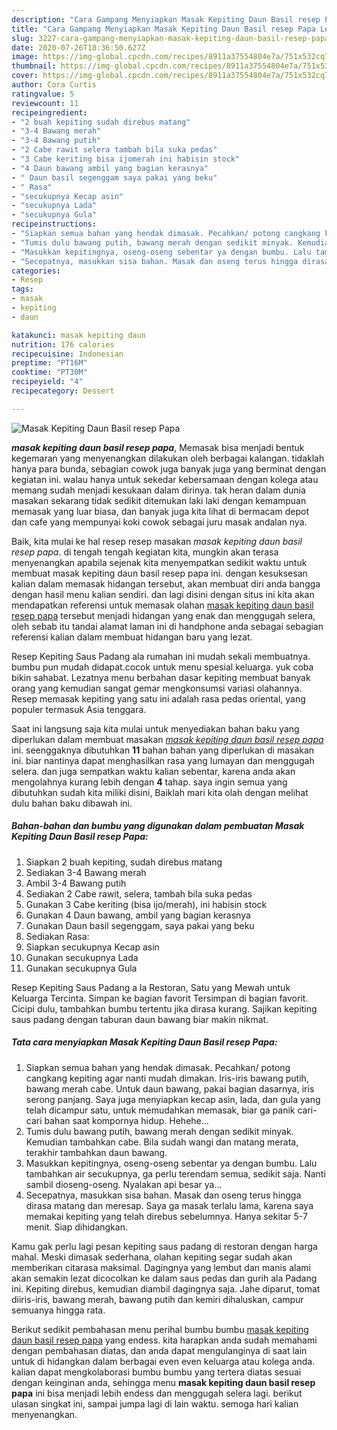 ```yaml
---
description: "Cara Gampang Menyiapkan Masak Kepiting Daun Basil resep Papa Lezat"
title: "Cara Gampang Menyiapkan Masak Kepiting Daun Basil resep Papa Lezat"
slug: 3227-cara-gampang-menyiapkan-masak-kepiting-daun-basil-resep-papa-lezat
date: 2020-07-26T18:36:50.627Z
image: https://img-global.cpcdn.com/recipes/8911a37554804e7a/751x532cq70/masak-kepiting-daun-basil-resep-papa-foto-resep-utama.jpg
thumbnail: https://img-global.cpcdn.com/recipes/8911a37554804e7a/751x532cq70/masak-kepiting-daun-basil-resep-papa-foto-resep-utama.jpg
cover: https://img-global.cpcdn.com/recipes/8911a37554804e7a/751x532cq70/masak-kepiting-daun-basil-resep-papa-foto-resep-utama.jpg
author: Cora Curtis
ratingvalue: 5
reviewcount: 11
recipeingredient:
- "2 buah kepiting sudah direbus matang"
- "3-4 Bawang merah"
- "3-4 Bawang putih"
- "2 Cabe rawit selera tambah bila suka pedas"
- "3 Cabe keriting bisa ijomerah ini habisin stock"
- "4 Daun bawang ambil yang bagian kerasnya"
- " Daun basil segenggam saya pakai yang beku"
- " Rasa"
- "secukupnya Kecap asin"
- "secukupnya Lada"
- "secukupnya Gula"
recipeinstructions:
- "Siapkan semua bahan yang hendak dimasak. Pecahkan/ potong cangkang kepiting agar nanti mudah dimakan. Iris-iris bawang putih, bawang merah cabe. Untuk daun bawang, pakai bagian dasarnya, iris serong panjang. Saya juga menyiapkan kecap asin, lada, dan gula yang telah dicampur satu, untuk memudahkan memasak, biar ga panik cari-cari bahan saat kompornya hidup. Hehehe..."
- "Tumis dulu bawang putih, bawang merah dengan sedikit minyak. Kemudian tambahkan cabe. Bila sudah wangi dan matang merata, terakhir tambahkan daun bawang."
- "Masukkan kepitingnya, oseng-oseng sebentar ya dengan bumbu. Lalu tambahkan air secukupnya, ga perlu terendam semua, sedikit saja. Nanti sambil dioseng-oseng. Nyalakan api besar ya..."
- "Secepatnya, masukkan sisa bahan. Masak dan oseng terus hingga dirasa matang dan meresap. Saya ga masak terlalu lama, karena saya memakai kepiting yang telah direbus sebelumnya. Hanya sekitar 5-7 menit. Siap dihidangkan."
categories:
- Resep
tags:
- masak
- kepiting
- daun

katakunci: masak kepiting daun 
nutrition: 176 calories
recipecuisine: Indonesian
preptime: "PT16M"
cooktime: "PT30M"
recipeyield: "4"
recipecategory: Dessert

---
```



![Masak Kepiting Daun Basil resep Papa](https://img-global.cpcdn.com/recipes/8911a37554804e7a/751x532cq70/masak-kepiting-daun-basil-resep-papa-foto-resep-utama.jpg)

<b><i>masak kepiting daun basil resep papa</i></b>, Memasak bisa menjadi bentuk kegemaran yang menyenangkan dilakukan oleh berbagai kalangan. tidaklah hanya para bunda, sebagian cowok juga banyak juga yang berminat dengan kegiatan ini. walau hanya untuk sekedar kebersamaan dengan kolega atau memang sudah menjadi kesukaan dalam dirinya. tak heran dalam dunia masakan sekarang tidak sedikit ditemukan laki laki dengan kemampuan memasak yang luar biasa, dan banyak juga kita lihat di bermacam depot dan cafe yang mempunyai koki cowok sebagai juru masak andalan nya.

Baik, kita mulai ke hal resep resep masakan <i>masak kepiting daun basil resep papa</i>. di tengah tengah kegiatan kita, mungkin akan terasa menyenangkan apabila sejenak kita menyempatkan sedikit waktu untuk membuat masak kepiting daun basil resep papa ini. dengan kesuksesan kalian dalam memasak hidangan tersebut, akan membuat diri anda bangga dengan hasil menu kalian sendiri. dan lagi disini dengan situs ini kita akan mendapatkan referensi untuk memasak olahan <u>masak kepiting daun basil resep papa</u> tersebut menjadi hidangan yang enak dan menggugah selera, oleh sebab itu tandai alamat laman ini di handphone anda sebagai sebagian referensi kalian dalam membuat hidangan baru yang lezat.

Resep Kepiting Saus Padang ala rumahan ini mudah sekali membuatnya. bumbu pun mudah didapat.cocok untuk menu spesial keluarga. yuk coba bikin sahabat. Lezatnya menu berbahan dasar kepiting membuat banyak orang yang kemudian sangat gemar mengkonsumsi variasi olahannya. Resep memasak kepiting yang satu ini adalah rasa pedas oriental, yang populer termasuk Asia tenggara.


Saat ini langsung saja kita mulai untuk menyediakan bahan baku yang diperlukan dalam membuat masakan <u><i>masak kepiting daun basil resep papa</i></u> ini. seenggaknya dibutuhkan <b>11</b> bahan bahan yang diperlukan di masakan ini. biar nantinya dapat menghasilkan rasa yang lumayan dan menggugah selera. dan juga sempatkan waktu kalian sebentar, karena anda akan mengolahnya kurang lebih dengan <b>4</b> tahap. saya ingin semua yang dibutuhkan sudah kita miliki disini, Baiklah mari kita olah dengan melihat dulu bahan baku dibawah ini.

<!--inarticleads1-->

##### Bahan-bahan dan bumbu yang digunakan dalam pembuatan Masak Kepiting Daun Basil resep Papa:

1. Siapkan 2 buah kepiting, sudah direbus matang
1. Sediakan 3-4 Bawang merah
1. Ambil 3-4 Bawang putih
1. Sediakan 2 Cabe rawit, selera, tambah bila suka pedas
1. Gunakan 3 Cabe keriting (bisa ijo/merah), ini habisin stock
1. Gunakan 4 Daun bawang, ambil yang bagian kerasnya
1. Gunakan  Daun basil segenggam, saya pakai yang beku
1. Sediakan  Rasa:
1. Siapkan secukupnya Kecap asin
1. Gunakan secukupnya Lada
1. Gunakan secukupnya Gula


Resep Kepiting Saus Padang a la Restoran, Satu yang Mewah untuk Keluarga Tercinta. Simpan ke bagian favorit Tersimpan di bagian favorit. Cicipi dulu, tambahkan bumbu tertentu jika dirasa kurang. Sajikan kepiting saus padang dengan taburan daun bawang biar makin nikmat. 

<!--inarticleads2-->

##### Tata cara menyiapkan Masak Kepiting Daun Basil resep Papa:

1. Siapkan semua bahan yang hendak dimasak. Pecahkan/ potong cangkang kepiting agar nanti mudah dimakan. Iris-iris bawang putih, bawang merah cabe. Untuk daun bawang, pakai bagian dasarnya, iris serong panjang. Saya juga menyiapkan kecap asin, lada, dan gula yang telah dicampur satu, untuk memudahkan memasak, biar ga panik cari-cari bahan saat kompornya hidup. Hehehe...
1. Tumis dulu bawang putih, bawang merah dengan sedikit minyak. Kemudian tambahkan cabe. Bila sudah wangi dan matang merata, terakhir tambahkan daun bawang.
1. Masukkan kepitingnya, oseng-oseng sebentar ya dengan bumbu. Lalu tambahkan air secukupnya, ga perlu terendam semua, sedikit saja. Nanti sambil dioseng-oseng. Nyalakan api besar ya...
1. Secepatnya, masukkan sisa bahan. Masak dan oseng terus hingga dirasa matang dan meresap. Saya ga masak terlalu lama, karena saya memakai kepiting yang telah direbus sebelumnya. Hanya sekitar 5-7 menit. Siap dihidangkan.


Kamu gak perlu lagi pesan kepiting saus padang di restoran dengan harga mahal. Meski dimasak sederhana, olahan kepiting segar sudah akan memberikan citarasa maksimal. Dagingnya yang lembut dan manis alami akan semakin lezat dicocolkan ke dalam saus pedas dan gurih ala Padang ini. Kepiting direbus, kemudian diambil dagingnya saja. Jahe diparut, tomat diiris-iris, bawang merah, bawang putih dan kemiri dihaluskan, campur semuanya hingga rata. 

Berikut sedikit pembahasan menu perihal bumbu bumbu <u>masak kepiting daun basil resep papa</u> yang endess. kita harapkan anda sudah memahami dengan pembahasan diatas, dan anda dapat mengulanginya di saat lain untuk di hidangkan dalam berbagai even even keluarga atau kolega anda. kalian dapat mengkolaborasi bumbu bumbu yang tertera diatas sesuai dengan keinginan anda, sehingga menu <b>masak kepiting daun basil resep papa</b> ini bisa menjadi lebih endess dan menggugah selera lagi. berikut ulasan singkat ini, sampai jumpa lagi di lain waktu. semoga hari kalian menyenangkan.
